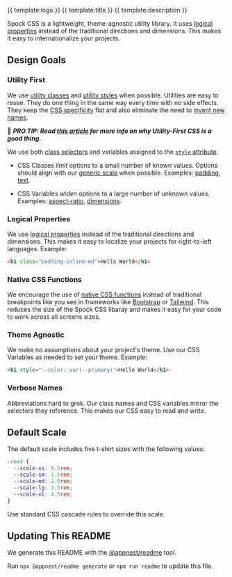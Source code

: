 {{ template:logo }}
{{ template:title }}
{{ template:description }}
<!-- {{ template:badges }} -->
<!-- {{ template:toc }} -->

Spock CSS is a lightweight, theme-agnostic utility library. It uses [logical properties](https://developer.mozilla.org/en-US/docs/Web/CSS/CSS_Logical_Properties) instead of the traditional directions and dimensions. This makes it easy to internationalize your projects. 

## Design Goals

### Utility First

We use [utility classes](https://adamwathan.me/css-utility-classes-and-separation-of-concerns/) and [utility styles](https://www.bonsaicss.com/#style-based-utilities) when possible. Utilities are easy to reuse. They do one thing in the same way every time with no side effects. They keep the [CSS specificity](https://specificity.keegan.st/) flat and also eliminate the need to [invent new names](https://en.wikipedia.org/wiki/Principle_of_least_astonishment).

:dart: ***PRO TIP: Read [this article](https://frontstuff.io/in-defense-of-utility-first-css) for more info on why Utility-First CSS is a good thing.***

We use both [class selectors](https://developer.mozilla.org/en-US/docs/Web/CSS/Class_selectors) and variables assigned to the [`style` attribute](https://developer.mozilla.org/en-US/docs/Web/HTML/Global_attributes/style).

- CSS Classes _limit_ options to a small number of known values. Options should align with our [generic scale](src/theme/utility/_scale.scss) when possible. Examples: [padding](src/theme/utility/_padding.scss), [text](src/theme/utility/_text.scss).

- CSS Variables _widen_ options to a large number of unknown values. Examples: [aspect-ratio](src/theme/utility/_aspect-ratio.scss), [dimensions](src/theme/utility/_dimensions.scss).

### Logical Properties

We use [logical properties](https://developer.mozilla.org/en-US/docs/Web/CSS/CSS_Logical_Properties) instead of the traditional directions and dimensions. This makes it easy to localize your projects for right-to-left languages. Example:

```html
<h1 class="padding-inline-md">Hello World</h1>
```

### Native CSS Functions

We encourage the use of [native CSS functions](https://developer.mozilla.org/en-US/docs/Web/CSS/CSS_Functions#math_functions) instead of traditional breakpoints like you see in frameworks like [Bootstrap](https://getbootstrap.com/docs/5.1/layout/breakpoints/) or [Tailwind](https://tailwindcss.com/docs/breakpoints). This reduces the size of the Spock CSS libaray and makes it easy for your code to work across all screens sizes.

### Theme Agnostic

We make no assumptions about your project's theme. Use our CSS Variables as needed to set your theme. Example:

```html
<h1 style="--color: var(--primary)">Hello World</h1>
```

### Verbose Names

Abbreviations hard to grok. Our class names and CSS variables mirror the selectors they reference. This makes our CSS easy to read and write.

## Default Scale

The default scale includes five t-shirt sizes with the following values:

```css
:root {
  --scale-xs: 0.5rem;
  --scale-sm: 1.5rem;
  --scale-md: 2.5rem;
  --scale-lg: 3.5rem;
  --scale-xl: 4.5rem;
}
```

Use standard CSS cascade rules to override this scale. 

## Updating This README

We generate this README with the [@appnest/readme](https://github.com/andreasbm/readme) tool.

Run `npx @appnest/readme generate` or `npm run readme` to update this file.
